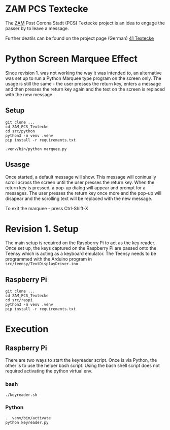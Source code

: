 # ZAM PCS Textecke

The [ZAM](https://betreiberverein.de/?doing_wp_cron=1649430713.6483170986175537109375) Post Corona Stadt (PCS) Textecke project is an idea to engage the passer by to leave a message.

Further deatils can be found on the project page (German) [41 Textecke](https://wiki.betreiberverein.de/books/projekte-aktuell/page/41-textecke-639)

# Python Screen Marquee Effect
Since revision 1. was not working the way it was intended to, an alternative was set up to run a Python Marquee type program on the screen only. The usage is still the same - the user presses the return key, enters a message and then presses the return key again and the text on the screen is replaced with the new message.

## Setup


```shell
git clone ...
cd ZAM_PCS_Textecke
cd src/python
python3 -m venv .venv
pip install -r requirements.txt

.venv/bin/python marquee.py
```

## Usasge
Once started, a default message will show. This message will coninually scroll across the screen until the user presses the return key.
When the return key is pressed, a pop-up dialog will appear and prompt for a messages. The user presses the return key once more and the pop-up will disapear and the scrolling text will be replaced with the new message.

To exit the marquee - press Ctrl-Shift-X

# Revision 1. Setup

The main setup is required on the Raspberry Pi to act as the key reader. Once set up, the keys captured on the Raspberry Pi are passed onto the Teensy which is acting as a keyboard emulator.
The Teensy needs to be programmed with the Arduino program in `src/teensy/TextDisplayDriver.ino`

## Raspberry Pi

```shell
git clone ...
cd ZAM_PCS_Textecke
cd src/raspi
python3 -m venv .venv
pip install -r requirements.txt
```

# Execution

## Raspberry Pi

There are two ways to start the keyreader script. Once is via Python, the other is to use the helper bash script. Using the bash shell script does not required activating the python virtual env.

### bash
```shell
./keyreader.sh
```

### Python

```shell
. .venv/bin/activate
python keyreader.py
```